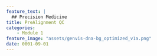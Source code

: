 ```yaml
---
feature_text: |
  ## Precision Medicine
title: PreAlignment QC
categories:
    - Module 1
feature_image: "assets/genvis-dna-bg_optimized_v1a.png"
date: 0001-09-01
---
```


